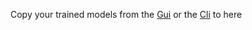 Copy your trained models from the [Gui](../trainPipeline/README.md) or the [Cli](../tts_models/coqui_xtss/README.md) to here
